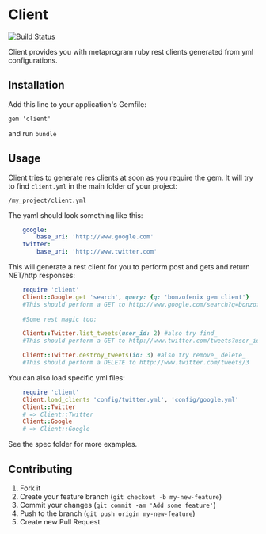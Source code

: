 # Client
[![Build Status](https://travis-ci.org/bonzofenix/client.png)](https://travis-ci.org/bonzofenix/client)

Client provides you with metaprogram ruby rest clients generated from yml configurations.

## Installation

Add this line to your application's Gemfile:

    gem 'client'
    
and run `bundle`

## Usage
Client tries to generate res clients at soon as you require the gem.
It will try to find `client.yml` in the main folder of your project:

    /my_project/client.yml
    
The yaml should look something like this:

```yml
    google:
        base_uri: 'http://www.google.com'
    twitter:
        base_uri: 'http://www.twitter.com'
```

This will generate a rest client for you to perform post and gets and return NET/http responses:

```ruby
    require 'client'
    Client::Google.get 'search', query: {q: 'bonzofenix gem client'}
    #This should perform a GET to http://www.google.com/search?q=bonzofenix+gem+client
    
    #Some rest magic too:

    Client::Twitter.list_tweets(user_id: 2) #also try find_
    #This should perform a GET to http://www.twitter.com/tweets?user_id=bonzofenix+gem+client

    Client::Twitter.destroy_tweets(id: 3) #also try remove_ delete_ 
    #This should perform a DELETE to http://www.twitter.com/tweets/3

```

You can also load specific yml files:

```ruby
    require 'client'
    Client.load_clients 'config/twitter.yml', 'config/google.yml'
    Client::Twitter
    # => Client::Twitter
    Client::Google
    # => Client::Google
```

See the spec folder for more examples.

## Contributing

1. Fork it
2. Create your feature branch (`git checkout -b my-new-feature`)
3. Commit your changes (`git commit -am 'Add some feature'`)
4. Push to the branch (`git push origin my-new-feature`)
5. Create new Pull Request
